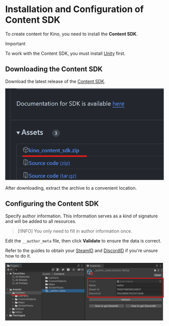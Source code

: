 ﻿# Installation and Configuration of Content SDK

To create content for Kino, you need to install the **Content SDK**.

> [!IMPORTANT]
> To work with the Content SDK, you must install [Unity](../UnityInstallation/UnityInstallation.md) first.

## Downloading the Content SDK

Download the latest release of the [Content SDK](https://github.com/trbflxr/kino_content_sdk/releases/latest).

![sdk_download_release](../Images/SDK/sdk_download_release.png)

After downloading, extract the archive to a convenient location.

## Configuring the Content SDK

Specify author information. This information serves as a kind of signature and will be added to all resources.

> [!INFO]
> You only need to fill in author information once.

Edit the `__author_meta` file, then click **Validate** to ensure the data is correct.

Refer to the guides to obtain your [SteamID](../GetSteamID.md) and [DiscordID](../GetDiscordID.md) if you're unsure how to do it.

![sdk_author_setup](../Images/SDK/sdk_author_setup.png)